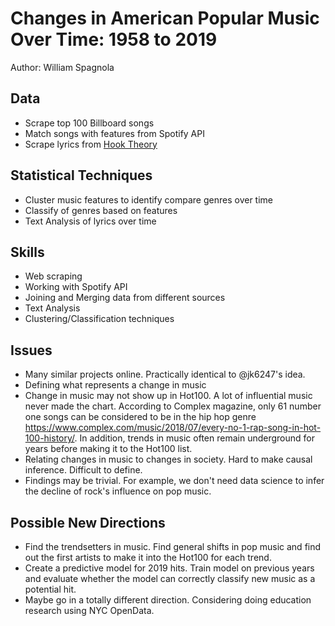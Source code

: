 # Changes in American Popular Music Over Time: 1958 to 2019
Author: William Spagnola

## Data
* Scrape top 100 Billboard songs 
* Match songs with features from Spotify API 
* Scrape lyrics from [Hook Theory](https://www.hooktheory.com/theorytab/index)

## Statistical Techniques
* Cluster music features to identify compare genres over time 
* Classify of  genres based on features
* Text Analysis of lyrics over time

## Skills
* Web scraping
* Working with Spotify API
* Joining and Merging data from different sources
* Text Analysis 
* Clustering/Classification techniques

## Issues
* Many similar projects online.  Practically identical to @jk6247's idea.
* Defining what represents a change in music 
* Change in music may not show up in Hot100.  A lot of influential music never made the chart. According to Complex magazine, only 61 number one songs can be considered  to be in the hip hop genre https://www.complex.com/music/2018/07/every-no-1-rap-song-in-hot-100-history/.  In addition, trends in music often remain underground for years before making it to the Hot100 list.  
* Relating changes in music to changes in society.  Hard to make causal inference.  Difficult to define. 
* Findings may be trivial.  For example, we don't need data science to infer the decline of rock's influence on pop music. 

## Possible New Directions 
* Find the trendsetters in music.  Find general shifts in pop music and find out the first artists to make it into the Hot100 for each trend.
* Create a predictive model for 2019 hits.  Train model on previous years and evaluate whether the model can correctly classify new music as a potential hit.  
* Maybe go in a totally different direction.  Considering doing education research using NYC OpenData.  

